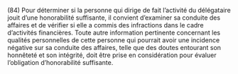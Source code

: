 (84) Pour déterminer si la personne qui dirige de fait l’activité du délégataire jouit d’une honorabilité suffisante, il convient d’examiner sa conduite des affaires et de vérifier si elle a commis des infractions dans le cadre d’activités financières. Toute autre information pertinente concernant les qualités personnelles de cette personne qui pourrait avoir une incidence négative sur sa conduite des affaires, telle que des doutes entourant son honnêteté et son intégrité, doit être prise en considération pour évaluer l’obligation d’honorabilité suffisante.
